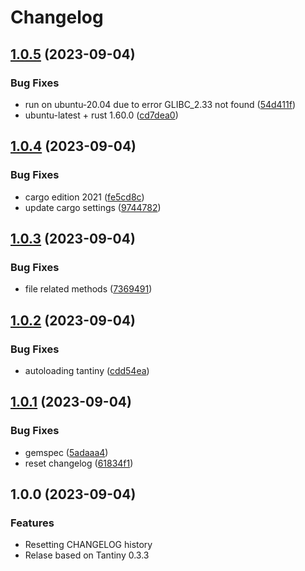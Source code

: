 # Changelog

## [1.0.5](https://github.com/a-chris/tantiny-in-memory/compare/v1.0.4...v1.0.5) (2023-09-04)


### Bug Fixes

* run on ubuntu-20.04 due to error GLIBC_2.33 not found ([54d411f](https://github.com/a-chris/tantiny-in-memory/commit/54d411f793c4bc95a9e2f1844387b458008777f0))
* ubuntu-latest + rust 1.60.0 ([cd7dea0](https://github.com/a-chris/tantiny-in-memory/commit/cd7dea0f74a014331933319eac6925663ca26489))

## [1.0.4](https://github.com/a-chris/tantiny-in-memory/compare/v1.0.3...v1.0.4) (2023-09-04)


### Bug Fixes

* cargo edition 2021 ([fe5cd8c](https://github.com/a-chris/tantiny-in-memory/commit/fe5cd8cb264761026a9092ec8e2ac7cc674145de))
* update cargo settings ([9744782](https://github.com/a-chris/tantiny-in-memory/commit/97447825d437c44332c66334bc3e070afec23913))

## [1.0.3](https://github.com/a-chris/tantiny-in-memory/compare/v1.0.2...v1.0.3) (2023-09-04)


### Bug Fixes

* file related methods ([7369491](https://github.com/a-chris/tantiny-in-memory/commit/736949108cc883fbc7d8cd25a57746778b0ba6e2))

## [1.0.2](https://github.com/a-chris/tantiny-in-memory/compare/v1.0.1...v1.0.2) (2023-09-04)


### Bug Fixes

* autoloading tantiny ([cdd54ea](https://github.com/a-chris/tantiny-in-memory/commit/cdd54ea7edf1db2de33bdd2e4e43d0f63a90b170))

## [1.0.1](https://github.com/a-chris/tantiny-in-memory/compare/v1.0.0...v1.0.1) (2023-09-04)


### Bug Fixes

* gemspec ([5adaaa4](https://github.com/a-chris/tantiny-in-memory/commit/5adaaa4c5c01ff78ec957ef8be2d13a2779dbcc1))
* reset changelog ([61834f1](https://github.com/a-chris/tantiny-in-memory/commit/61834f1b50c6cee30884e72cef365a81548811a9))

## 1.0.0 (2023-09-04)

### Features

- Resetting CHANGELOG history
- Relase based on Tantiny 0.3.3
